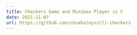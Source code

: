 ```yaml
---
title: Checkers Game and Minimax Player in C
date: 2021-11-07
url: https://github.com/chuahxinyu/cli-checkers
---
```

